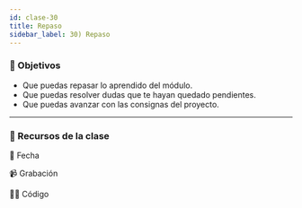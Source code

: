 ```yaml
---
id: clase-30
title: Repaso
sidebar_label: 30) Repaso
---
```


### 🏁 Objetivos

- Que puedas repasar lo aprendido del módulo.
- Que puedas resolver dudas que te hayan quedado pendientes.
- Que puedas avanzar con las consignas del proyecto.

---

### 🚀 Recursos de la clase

📆 Fecha

📹 Grabación

👩‍💻 Código
